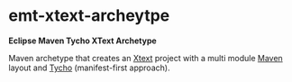 emt-xtext-archeytpe
===================

__Eclipse Maven Tycho XText Archetype__

Maven archetype that creates an [Xtext](http://www.eclipse.org/Xtext/ "Xtext") project with a multi module [Maven](http://maven.apache.org/ "Maven") layout and [Tycho](http://eclipse.org/tycho/ "Tycho") (manifest-first approach).